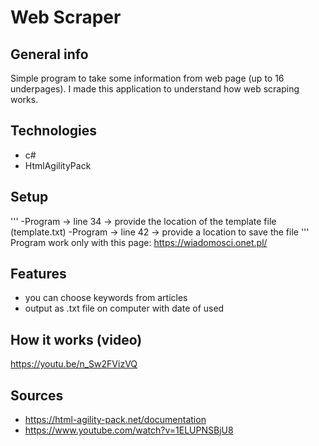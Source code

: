 # Web Scraper

## General info
Simple program to take some information from web page (up to 16 underpages).
I made this application to understand how web scraping works.

## Technologies
- c#
- HtmlAgilityPack

## Setup
'''
-Program -> line 34 -> provide the location of the template file (template.txt)
-Program -> line 42 -> provide a location to save the file
'''
Program work only with this page: https://wiadomosci.onet.pl/

## Features
- you can choose keywords from articles  
- output as .txt file on computer with date of used 

## How it works (video)
https://youtu.be/n_Sw2FVizVQ

## Sources
- https://html-agility-pack.net/documentation
- https://www.youtube.com/watch?v=1ELUPNSBjU8
